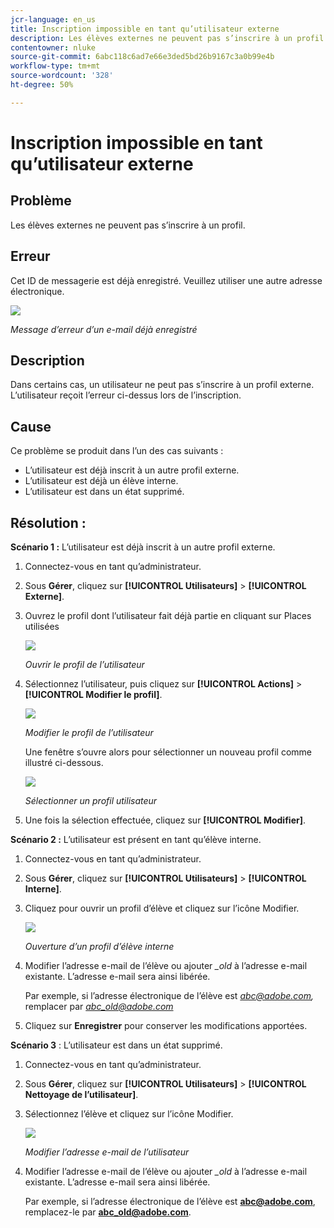 ```yaml
---
jcr-language: en_us
title: Inscription impossible en tant qu’utilisateur externe
description: Les élèves externes ne peuvent pas s’inscrire à un profil dans Adobe Learning Manager.
contentowner: nluke
source-git-commit: 6abc118c6ad7e66e3ded5bd26b9167c3a0b99e4b
workflow-type: tm+mt
source-wordcount: '328'
ht-degree: 50%

---
```




# Inscription impossible en tant qu’utilisateur externe

## Problème

Les élèves externes ne peuvent pas s’inscrire à un profil.

## Erreur

Cet ID de messagerie est déjà enregistré. Veuillez utiliser une autre adresse électronique.

![](assets/cp-register-profile.png)

*Message d’erreur d’un e-mail déjà enregistré*

## Description

Dans certains cas, un utilisateur ne peut pas s’inscrire à un profil externe. L’utilisateur reçoit l’erreur ci-dessus lors de l’inscription.

## Cause

Ce problème se produit dans l’un des cas suivants :

* L’utilisateur est déjà inscrit à un autre profil externe.
* L’utilisateur est déjà un élève interne.
* L’utilisateur est dans un état supprimé.

## Résolution :

**Scénario 1 :** L’utilisateur est déjà inscrit à un autre profil externe.

1. Connectez-vous en tant qu’administrateur.
1. Sous **Gérer**, cliquez sur **[!UICONTROL Utilisateurs]** > **[!UICONTROL Externe]**.
1. Ouvrez le profil dont l’utilisateur fait déjà partie en cliquant sur Places utilisées

   ![](assets/cp-seats-used.png)

   *Ouvrir le profil de l’utilisateur*

1. Sélectionnez l’utilisateur, puis cliquez sur **[!UICONTROL Actions]** > **[!UICONTROL Modifier le profil]**.

   ![](assets/cp-change-profile.png)

   *Modifier le profil de l’utilisateur*

   Une fenêtre s’ouvre alors pour sélectionner un nouveau profil comme illustré ci-dessous.

   ![](assets/cp-select-profiles.png)

   *Sélectionner un profil utilisateur*

1. Une fois la sélection effectuée, cliquez sur **[!UICONTROL Modifier]**.

**Scénario 2 :** L’utilisateur est présent en tant qu’élève interne.

1. Connectez-vous en tant qu’administrateur.
1. Sous **Gérer**, cliquez sur **[!UICONTROL Utilisateurs]** > **[!UICONTROL Interne]**.
1. Cliquez pour ouvrir un profil d’élève et cliquez sur l’icône Modifier.

   ![](assets/cp-internal-learner.png)

   *Ouverture d’un profil d’élève interne*

1. Modifier l’adresse e-mail de l’élève ou ajouter *_old* à l’adresse e-mail existante. L’adresse e-mail sera ainsi libérée.

   Par exemple, si l’adresse électronique de l’élève est *<abc@adobe.com>,* remplacer par *<abc_old@adobe.com>*

1. Cliquez sur **Enregistrer** pour conserver les modifications apportées.

**Scénario 3** : L’utilisateur est dans un état supprimé.

1. Connectez-vous en tant qu’administrateur.
1. Sous **Gérer**, cliquez sur **[!UICONTROL Utilisateurs]** > **[!UICONTROL Nettoyage de l’utilisateur]**.
1. Sélectionnez l’élève et cliquez sur l’icône Modifier.

   ![](assets/cp-deleted-learner.png)

   *Modifier l’adresse e-mail de l’utilisateur*

1. Modifier l’adresse e-mail de l’élève ou ajouter *_old* à l’adresse e-mail existante. L’adresse e-mail sera ainsi libérée.

   Par exemple, si l’adresse électronique de l’élève est **<abc@adobe.com>**, remplacez-le par **<abc_old@adobe.com>**.
